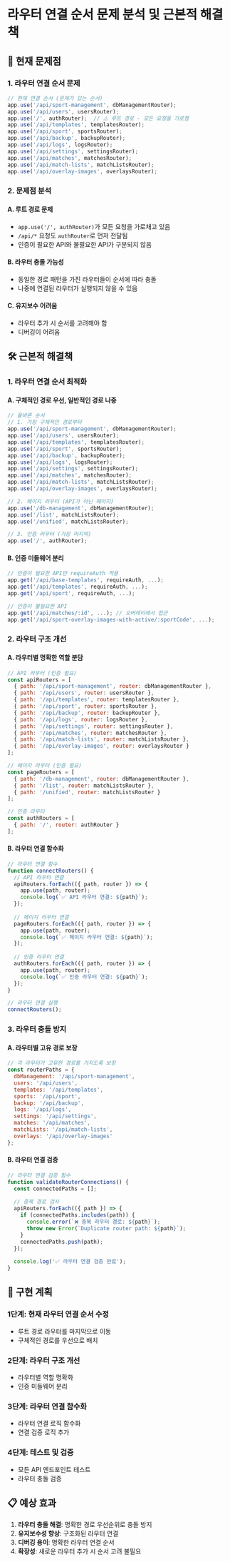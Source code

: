 # 라우터 연결 순서 문제 분석 및 근본적 해결책

## 🚨 현재 문제점

### 1. 라우터 연결 순서 문제
```javascript
// 현재 연결 순서 (문제가 있는 순서)
app.use('/api/sport-management', dbManagementRouter);
app.use('/api/users', usersRouter);
app.use('/', authRouter);  // ⚠️ 루트 경로 - 모든 요청을 가로챔
app.use('/api/templates', templatesRouter);
app.use('/api/sport', sportsRouter);
app.use('/api/backup', backupRouter);
app.use('/api/logs', logsRouter);
app.use('/api/settings', settingsRouter);
app.use('/api/matches', matchesRouter);
app.use('/api/match-lists', matchListsRouter);
app.use('/api/overlay-images', overlaysRouter);
```

### 2. 문제점 분석

#### A. 루트 경로 문제
- `app.use('/', authRouter)`가 모든 요청을 가로채고 있음
- `/api/*` 요청도 `authRouter`로 먼저 전달됨
- 인증이 필요한 API와 불필요한 API가 구분되지 않음

#### B. 라우터 충돌 가능성
- 동일한 경로 패턴을 가진 라우터들이 순서에 따라 충돌
- 나중에 연결된 라우터가 실행되지 않을 수 있음

#### C. 유지보수 어려움
- 라우터 추가 시 순서를 고려해야 함
- 디버깅이 어려움

## 🛠️ 근본적 해결책

### 1. 라우터 연결 순서 최적화

#### A. 구체적인 경로 우선, 일반적인 경로 나중
```javascript
// 올바른 순서
// 1. 가장 구체적인 경로부터
app.use('/api/sport-management', dbManagementRouter);
app.use('/api/users', usersRouter);
app.use('/api/templates', templatesRouter);
app.use('/api/sport', sportsRouter);
app.use('/api/backup', backupRouter);
app.use('/api/logs', logsRouter);
app.use('/api/settings', settingsRouter);
app.use('/api/matches', matchesRouter);
app.use('/api/match-lists', matchListsRouter);
app.use('/api/overlay-images', overlaysRouter);

// 2. 페이지 라우터 (API가 아닌 페이지)
app.use('/db-management', dbManagementRouter);
app.use('/list', matchListsRouter);
app.use('/unified', matchListsRouter);

// 3. 인증 라우터 (가장 마지막)
app.use('/', authRouter);
```

#### B. 인증 미들웨어 분리
```javascript
// 인증이 필요한 API만 requireAuth 적용
app.get('/api/base-templates', requireAuth, ...);
app.get('/api/templates', requireAuth, ...);
app.get('/api/sport', requireAuth, ...);

// 인증이 불필요한 API
app.get('/api/matches/:id', ...); // 오버레이에서 접근
app.get('/api/sport-overlay-images-with-active/:sportCode', ...);
```

### 2. 라우터 구조 개선

#### A. 라우터별 명확한 역할 분담
```javascript
// API 라우터 (인증 필요)
const apiRouters = [
  { path: '/api/sport-management', router: dbManagementRouter },
  { path: '/api/users', router: usersRouter },
  { path: '/api/templates', router: templatesRouter },
  { path: '/api/sport', router: sportsRouter },
  { path: '/api/backup', router: backupRouter },
  { path: '/api/logs', router: logsRouter },
  { path: '/api/settings', router: settingsRouter },
  { path: '/api/matches', router: matchesRouter },
  { path: '/api/match-lists', router: matchListsRouter },
  { path: '/api/overlay-images', router: overlaysRouter }
];

// 페이지 라우터 (인증 필요)
const pageRouters = [
  { path: '/db-management', router: dbManagementRouter },
  { path: '/list', router: matchListsRouter },
  { path: '/unified', router: matchListsRouter }
];

// 인증 라우터
const authRouters = [
  { path: '/', router: authRouter }
];
```

#### B. 라우터 연결 함수화
```javascript
// 라우터 연결 함수
function connectRouters() {
  // API 라우터 연결
  apiRouters.forEach(({ path, router }) => {
    app.use(path, router);
    console.log(`✅ API 라우터 연결: ${path}`);
  });
  
  // 페이지 라우터 연결
  pageRouters.forEach(({ path, router }) => {
    app.use(path, router);
    console.log(`✅ 페이지 라우터 연결: ${path}`);
  });
  
  // 인증 라우터 연결
  authRouters.forEach(({ path, router }) => {
    app.use(path, router);
    console.log(`✅ 인증 라우터 연결: ${path}`);
  });
}

// 라우터 연결 실행
connectRouters();
```

### 3. 라우터 충돌 방지

#### A. 라우터별 고유 경로 보장
```javascript
// 각 라우터가 고유한 경로를 가지도록 보장
const routerPaths = {
  dbManagement: '/api/sport-management',
  users: '/api/users',
  templates: '/api/templates',
  sports: '/api/sport',
  backup: '/api/backup',
  logs: '/api/logs',
  settings: '/api/settings',
  matches: '/api/matches',
  matchLists: '/api/match-lists',
  overlays: '/api/overlay-images'
};
```

#### B. 라우터 연결 검증
```javascript
// 라우터 연결 검증 함수
function validateRouterConnections() {
  const connectedPaths = [];
  
  // 중복 경로 검사
  apiRouters.forEach(({ path }) => {
    if (connectedPaths.includes(path)) {
      console.error(`❌ 중복 라우터 경로: ${path}`);
      throw new Error(`Duplicate router path: ${path}`);
    }
    connectedPaths.push(path);
  });
  
  console.log('✅ 라우터 연결 검증 완료');
}
```

## 🎯 구현 계획

### 1단계: 현재 라우터 연결 순서 수정
- 루트 경로 라우터를 마지막으로 이동
- 구체적인 경로를 우선으로 배치

### 2단계: 라우터 구조 개선
- 라우터별 역할 명확화
- 인증 미들웨어 분리

### 3단계: 라우터 연결 함수화
- 라우터 연결 로직 함수화
- 연결 검증 로직 추가

### 4단계: 테스트 및 검증
- 모든 API 엔드포인트 테스트
- 라우터 충돌 검증

## 📋 예상 효과

1. **라우터 충돌 해결**: 명확한 경로 우선순위로 충돌 방지
2. **유지보수성 향상**: 구조화된 라우터 연결
3. **디버깅 용이**: 명확한 라우터 연결 순서
4. **확장성**: 새로운 라우터 추가 시 순서 고려 불필요

